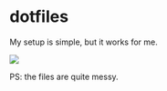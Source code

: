# dotfiles
My setup is simple, but it works for me.

![](https://cdn.pbrd.co/images/6Hd4sTHax.png)

PS: the files are quite messy.
